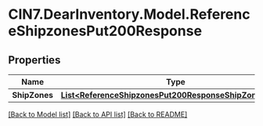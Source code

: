 # CIN7.DearInventory.Model.ReferenceShipzonesPut200Response

## Properties

| Name          | Type                                                                                                                | Description | Notes      |
| ------------- | ------------------------------------------------------------------------------------------------------------------- | ----------- | ---------- |
| **ShipZones** | [**List&lt;ReferenceShipzonesPut200ResponseShipZonesInner&gt;**](ReferenceShipzonesPut200ResponseShipZonesInner.md) |             | [optional] |

[[Back to Model list]](../README.md#documentation-for-models) [[Back to API list]](../README.md#documentation-for-api-endpoints) [[Back to README]](../README.md)
